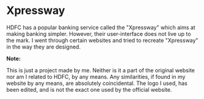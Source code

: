 # Xpressway

HDFC has a popular banking service called the "Xpressway" which aims at making banking simpler. However, their user-interface does not live up to the mark.
I went through certain websites and tried to recreate "Xpressway" in the way they are designed. 

<b>Note:</b> 
<aside>
This is just a project made by me. Neither is it a part of the original website nor am I related to HDFC, by any means.
Any similarities, if found in my website by any means, are absolutely coincidental. 
The logo I used, has been edited, and is not the exact one used by the official website.
</aside>
